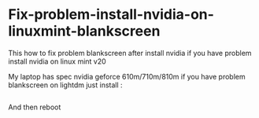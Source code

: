 # Fix-problem-install-nvidia-on-linuxmint-blankscreen
This how to fix problem blankscreen after install nvidia if you have problem install nvidia on linux mint v20 

My laptop has spec nvidia geforce 610m/710m/810m if you have problem blankscreen on lightdm just install :

```sudo apt install nvidia-prime && prime-select nvidi
```

And then reboot 
